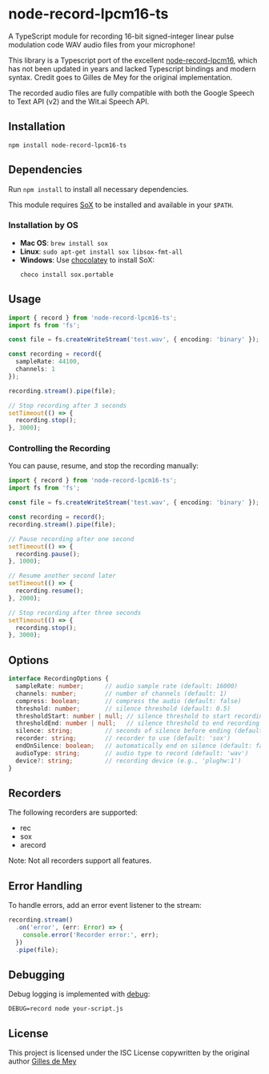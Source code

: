 # node-record-lpcm16-ts

A TypeScript module for recording 16-bit signed-integer linear pulse modulation code WAV audio files from your microphone!

This library is a Typescript port of the excellent [node-record-lpcm16](https://github.com/gillesdemey/node-record-lpcm16), which has not been updated in years and lacked Typescript bindings and modern syntax. Credit goes to Gilles de Mey for the original implementation.

The recorded audio files are fully compatible with both the Google Speech to Text API (v2) and the Wit.ai Speech API.

## Installation

```
npm install node-record-lpcm16-ts
```

## Dependencies

Run `npm install` to install all necessary dependencies.

This module requires [SoX](http://sox.sourceforge.net) to be installed and available in your `$PATH`.

### Installation by OS

- **Mac OS**: `brew install sox`
- **Linux**: `sudo apt-get install sox libsox-fmt-all`
- **Windows**: Use [chocolatey](https://chocolatey.org/install) to install SoX:
  ```
  choco install sox.portable
  ```

## Usage

```typescript
import { record } from 'node-record-lpcm16-ts';
import fs from 'fs';

const file = fs.createWriteStream('test.wav', { encoding: 'binary' });

const recording = record({
  sampleRate: 44100,
  channels: 1
});

recording.stream().pipe(file);

// Stop recording after 3 seconds
setTimeout(() => {
  recording.stop();
}, 3000);
```

### Controlling the Recording

You can pause, resume, and stop the recording manually:

```typescript
import { record } from 'node-record-lpcm16-ts';
import fs from 'fs';

const file = fs.createWriteStream('test.wav', { encoding: 'binary' });

const recording = record();
recording.stream().pipe(file);

// Pause recording after one second
setTimeout(() => {
  recording.pause();
}, 1000);

// Resume another second later
setTimeout(() => {
  recording.resume();
}, 2000);

// Stop recording after three seconds
setTimeout(() => {
  recording.stop();
}, 3000);
```

## Options

```typescript
interface RecordingOptions {
  sampleRate: number;      // audio sample rate (default: 16000)
  channels: number;        // number of channels (default: 1)
  compress: boolean;       // compress the audio (default: false)
  threshold: number;       // silence threshold (default: 0.5)
  thresholdStart: number | null; // silence threshold to start recording (default: null)
  thresholdEnd: number | null;   // silence threshold to end recording (default: null)
  silence: string;         // seconds of silence before ending (default: '1.0')
  recorder: string;        // recorder to use (default: 'sox')
  endOnSilence: boolean;   // automatically end on silence (default: false)
  audioType: string;       // audio type to record (default: 'wav')
  device?: string;         // recording device (e.g., 'plughw:1')
}
```

## Recorders

The following recorders are supported:

- rec
- sox
- arecord

Note: Not all recorders support all features.

## Error Handling

To handle errors, add an error event listener to the stream:

```typescript
recording.stream()
  .on('error', (err: Error) => {
    console.error('Recorder error:', err);
  })
  .pipe(file);
```

## Debugging

Debug logging is implemented with [debug](https://github.com/debug-js/debug):

```
DEBUG=record node your-script.js
```

## License

This project is licensed under the ISC License copywritten by the original author [Gilles de Mey](https://github.com/gillesdemey)
